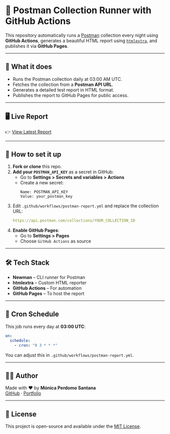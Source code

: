 # 🧪 Postman Collection Runner with GitHub Actions

This repository automatically runs a [Postman](https://www.postman.com/) collection every night using **GitHub Actions**, generates a beautiful HTML report using [`htmlextra`](https://www.npmjs.com/package/newman-reporter-htmlextra), and publishes it via **GitHub Pages**.

---

## 🔄 What it does

- Runs the Postman collection daily at 03:00 AM UTC.
- Fetches the collection from a **Postman API URL**.
- Generates a detailed test report in HTML format.
- Publishes the report to GitHub Pages for public access.

---

## 🖥️ Live Report

👉 [View Latest Report](https://MonicaPerdomoSantana.github.io/trello-api-automation/report.html)

---

## 🚀 How to set it up

1. **Fork or clone** this repo.
2. **Add your `POSTMAN_API_KEY`** as a secret in GitHub:
   - Go to **Settings > Secrets and variables > Actions**
   - Create a new secret:
     ```
     Name: POSTMAN_API_KEY
     Value: your_postman_key
     ```
3. Edit `.github/workflows/postman-report.yml` and replace the collection URL:
   ```yaml
   https://api.postman.com/collections/YOUR_COLLECTION_ID
   ```
4. **Enable GitHub Pages**:
   - Go to **Settings > Pages**
   - Choose `GitHub Actions` as source

---

## 🛠 Tech Stack

- **Newman** – CLI runner for Postman
- **htmlextra** – Custom HTML reporter
- **GitHub Actions** – For automation
- **GitHub Pages** – To host the report

---

## 📅 Cron Schedule

This job runs every day at **03:00 UTC**:

```yaml
on:
  schedule:
    - cron: "0 3 * * *"
```

You can adjust this in `.github/workflows/postman-report.yml`.

---

## 👩‍💻 Author

Made with ❤️ by **Mónica Perdomo Santana**  
[GitHub](https://github.com/MonicaPerdomoSantana) · [Portfolio](https://mps-portfolio.netlify.com)

---

## 📄 License

This project is open-source and available under the [MIT License](LICENSE).
